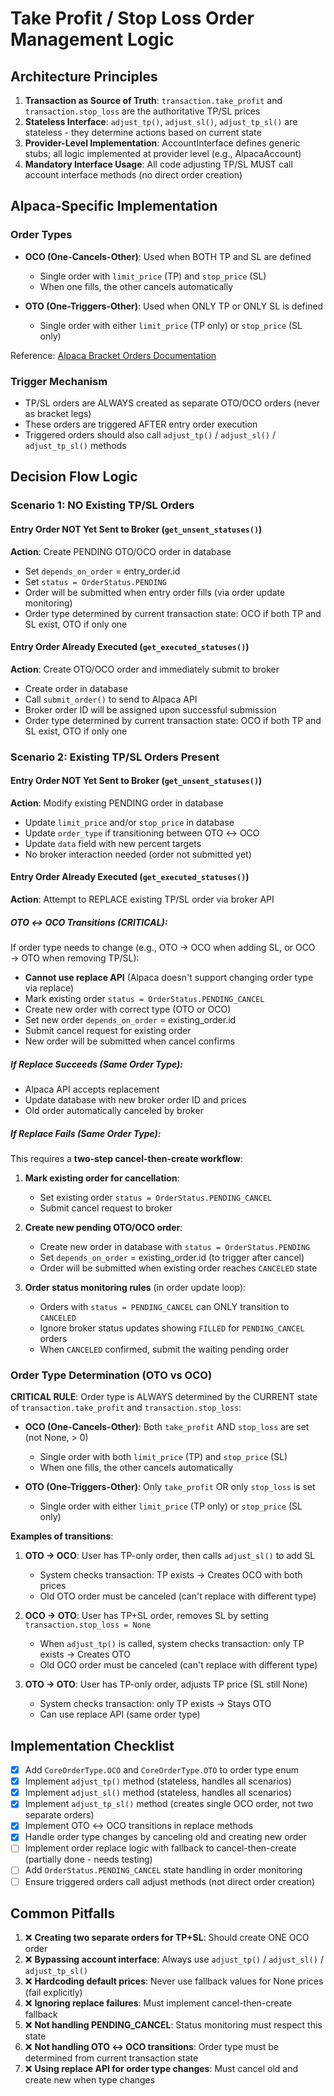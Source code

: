 # Take Profit / Stop Loss Order Management Logic

## Architecture Principles

1. **Transaction as Source of Truth**: `transaction.take_profit` and `transaction.stop_loss` are the authoritative TP/SL prices
2. **Stateless Interface**: `adjust_tp()`, `adjust_sl()`, `adjust_tp_sl()` are stateless - they determine actions based on current state
3. **Provider-Level Implementation**: AccountInterface defines generic stubs; all logic implemented at provider level (e.g., AlpacaAccount)
4. **Mandatory Interface Usage**: All code adjusting TP/SL MUST call account interface methods (no direct order creation)

## Alpaca-Specific Implementation

### Order Types
- **OCO (One-Cancels-Other)**: Used when BOTH TP and SL are defined
  - Single order with `limit_price` (TP) and `stop_price` (SL)
  - When one fills, the other cancels automatically
  
- **OTO (One-Triggers-Other)**: Used when ONLY TP or ONLY SL is defined
  - Single order with either `limit_price` (TP only) or `stop_price` (SL only)

Reference: [Alpaca Bracket Orders Documentation](https://docs.alpaca.markets/docs/orders-at-alpaca#bracket-orders)

### Trigger Mechanism
- TP/SL orders are ALWAYS created as separate OTO/OCO orders (never as bracket legs)
- These orders are triggered AFTER entry order execution
- Triggered orders should also call `adjust_tp()` / `adjust_sl()` / `adjust_tp_sl()` methods

## Decision Flow Logic

### Scenario 1: NO Existing TP/SL Orders

#### Entry Order NOT Yet Sent to Broker (`get_unsent_statuses()`)
**Action**: Create PENDING OTO/OCO order in database
- Set `depends_on_order` = entry_order.id
- Set `status = OrderStatus.PENDING`
- Order will be submitted when entry order fills (via order update monitoring)
- Order type determined by current transaction state: OCO if both TP and SL exist, OTO if only one

#### Entry Order Already Executed (`get_executed_statuses()`)
**Action**: Create OTO/OCO order and immediately submit to broker
- Create order in database
- Call `submit_order()` to send to Alpaca API
- Broker order ID will be assigned upon successful submission
- Order type determined by current transaction state: OCO if both TP and SL exist, OTO if only one

### Scenario 2: Existing TP/SL Orders Present

#### Entry Order NOT Yet Sent to Broker (`get_unsent_statuses()`)
**Action**: Modify existing PENDING order in database
- Update `limit_price` and/or `stop_price` in database
- Update `order_type` if transitioning between OTO ↔ OCO
- Update `data` field with new percent targets
- No broker interaction needed (order not submitted yet)

#### Entry Order Already Executed (`get_executed_statuses()`)
**Action**: Attempt to REPLACE existing TP/SL order via broker API

##### **OTO ↔ OCO Transitions** (CRITICAL):
If order type needs to change (e.g., OTO → OCO when adding SL, or OCO → OTO when removing TP/SL):
- **Cannot use replace API** (Alpaca doesn't support changing order type via replace)
- Mark existing order `status = OrderStatus.PENDING_CANCEL`
- Create new order with correct type (OTO or OCO)
- Set new order `depends_on_order` = existing_order.id
- Submit cancel request for existing order
- New order will be submitted when cancel confirms

##### If Replace Succeeds (Same Order Type):
- Alpaca API accepts replacement
- Update database with new broker order ID and prices
- Old order automatically canceled by broker

##### If Replace Fails (Same Order Type):
This requires a **two-step cancel-then-create workflow**:

1. **Mark existing order for cancellation**:
   - Set existing order `status = OrderStatus.PENDING_CANCEL`
   - Submit cancel request to broker
   
2. **Create new pending OTO/OCO order**:
   - Create new order in database with `status = OrderStatus.PENDING`
   - Set `depends_on_order` = existing_order.id (to trigger after cancel)
   - Order will be submitted when existing order reaches `CANCELED` state

3. **Order status monitoring rules** (in order update loop):
   - Orders with `status = PENDING_CANCEL` can ONLY transition to `CANCELED`
   - Ignore broker status updates showing `FILLED` for `PENDING_CANCEL` orders
   - When `CANCELED` confirmed, submit the waiting pending order

### Order Type Determination (OTO vs OCO)

**CRITICAL RULE**: Order type is ALWAYS determined by the CURRENT state of `transaction.take_profit` and `transaction.stop_loss`:

- **OCO (One-Cancels-Other)**: Both `take_profit` AND `stop_loss` are set (not None, > 0)
  - Single order with both `limit_price` (TP) and `stop_price` (SL)
  - When one fills, the other cancels automatically
  
- **OTO (One-Triggers-Other)**: Only `take_profit` OR only `stop_loss` is set
  - Single order with either `limit_price` (TP only) or `stop_price` (SL only)

**Examples of transitions**:
1. **OTO → OCO**: User has TP-only order, then calls `adjust_sl()` to add SL
   - System checks transaction: TP exists → Creates OCO with both prices
   - Old OTO order must be canceled (can't replace with different type)
   
2. **OCO → OTO**: User has TP+SL order, removes SL by setting `transaction.stop_loss = None`
   - When `adjust_tp()` is called, system checks transaction: only TP exists → Creates OTO
   - Old OCO order must be canceled (can't replace with different type)
   
3. **OTO → OTO**: User has TP-only order, adjusts TP price (SL still None)
   - System checks transaction: only TP exists → Stays OTO
   - Can use replace API (same order type)

## Implementation Checklist

- [x] Add `CoreOrderType.OCO` and `CoreOrderType.OTO` to order type enum
- [x] Implement `adjust_tp()` method (stateless, handles all scenarios)
- [x] Implement `adjust_sl()` method (stateless, handles all scenarios)  
- [x] Implement `adjust_tp_sl()` method (creates single OCO order, not two separate orders)
- [x] Implement OTO ↔ OCO transitions in replace methods
- [x] Handle order type changes by canceling old and creating new order
- [ ] Implement order replace logic with fallback to cancel-then-create (partially done - needs testing)
- [ ] Add `OrderStatus.PENDING_CANCEL` state handling in order monitoring
- [ ] Ensure triggered orders call adjust methods (not direct order creation)

## Common Pitfalls

1. ❌ **Creating two separate orders for TP+SL**: Should create ONE OCO order
2. ❌ **Bypassing account interface**: Always use `adjust_tp()` / `adjust_sl()` / `adjust_tp_sl()`
3. ❌ **Hardcoding default prices**: Never use fallback values for None prices (fail explicitly)
4. ❌ **Ignoring replace failures**: Must implement cancel-then-create fallback
5. ❌ **Not handling PENDING_CANCEL**: Status monitoring must respect this state
6. ❌ **Not handling OTO ↔ OCO transitions**: Order type must be determined from current transaction state
7. ❌ **Using replace API for order type changes**: Must cancel old and create new when type changes